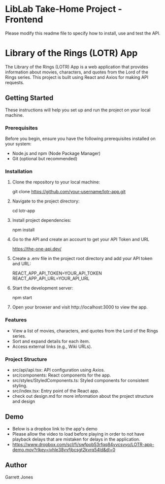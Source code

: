 # LibLab Take-Home Project - Frontend

Please modify this readme file to specify how to install, use and test the API.

# Library of the Rings (LOTR) App

The Library of the Rings (LOTR) App is a web application that provides information about movies, characters, and quotes from the Lord of the Rings series. This project is built using React and Axios for making API requests.

## Getting Started

These instructions will help you set up and run the project on your local machine.

### Prerequisites

Before you begin, ensure you have the following prerequisites installed on your system:

- Node.js and npm (Node Package Manager)
- Git (optional but recommended)

### Installation

1. Clone the repository to your local machine:

   git clone https://github.com/your-username/lotr-app.git

2. Navigate to the project directory:

   cd lotr-app

3. Install project dependencies:

   npm install

4. Go to the API and create an account to get your API Token and URL

   https://the-one-api.dev/

5. Create a .env file in the project root directory and add your API token and URL:

   REACT_APP_API_TOKEN=YOUR_API_TOKEN
   REACT_APP_API_URL=YOUR_API_URL

6. Start the development server:

   npm start

7. Open your browser and visit http://localhost:3000 to view the app.

### Features

- View a list of movies, characters, and quotes from the Lord of the Rings series.
- Sort and expand details for each item.
- Access external links (e.g., Wiki URLs).

### Project Structure

- src/api/api.tsx: API configuration using Axios.
- src/components: React components for the app.
- src/styles/StyledComponents.ts: Styled components for consistent styling.
- src/index.tsx: Entry point of the React app.
- check out design.md for more information about the project structure and design

## Demo

- Below is a dropbox link to the app's demo
- Please allow the video to load before playing in order to not have playback delays that are mistaken for delays in the application.
- https://www.dropbox.com/scl/fi/swfpob53rfqq84vvcsvyo/LOTR-app-demo.mov?rlkey=ivhle38vvfjbcsgt2kvrq54ld&dl=0

## Author

Garrett Jones
